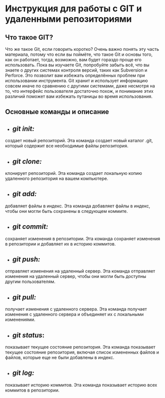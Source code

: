 # **Инструкция для работы с GIT и удаленными репозиториями**

## **Что такое GIT?**
  Что же такое Git, если говорить коротко? Очень важно понять эту часть материала, потому что если вы поймёте, что такое Git и основы того, как он работает, тогда, возможно, вам будет гораздо проще его использовать. Пока вы изучаете Git, попробуйте забыть всё, что вы знаете о других системах контроля версий, таких как Subversion и Perforce. Это позволит вам избежать определённых проблем при использовании инструмента. Git хранит и использует информацию совсем иначе по сравнению с другими системами, даже несмотря на то, что интерфейс пользователя достаточно похож, и понимание этих различий поможет вам избежать путаницы во время использования. 

## Основные команды и описание

* ## *git init:*
создает новый репозиторий. Эта команда создает новый каталог .git, который содержит все необходимые файлы репозитория.
* ## *git clone:*
клонирует репозиторий. Эта команда создает локальную копию удаленного репозитория на вашем компьютере.
* ## *git add:* 
добавляет файлы в индекс. Эта команда добавляет файлы в индекс, чтобы они могли быть сохранены в следующем коммите.
* ## *git commit:* 
сохраняет изменения в репозитории. Эта команда сохраняет изменения в репозитории и добавляет их в историю коммитов.
* ## *git push:* 
отправляет изменения на удаленный сервер. Эта команда отправляет изменения на удаленный сервер, чтобы они могли быть доступны другим пользователям.
* ## *git pull:* 
получает изменения с удаленного сервера. Эта команда получает изменения с удаленного сервера и объединяет их с локальными изменениями.
* ## *git status*:
 показывает текущее состояние репозитория. Эта команда показывает текущее состояние репозитория, включая список измененных файлов и файлов, которые еще не были добавлены в индекс.
* ## *git log:*
показывает историю коммитов. Эта команда показывает историю всех коммитов в репозитории.


